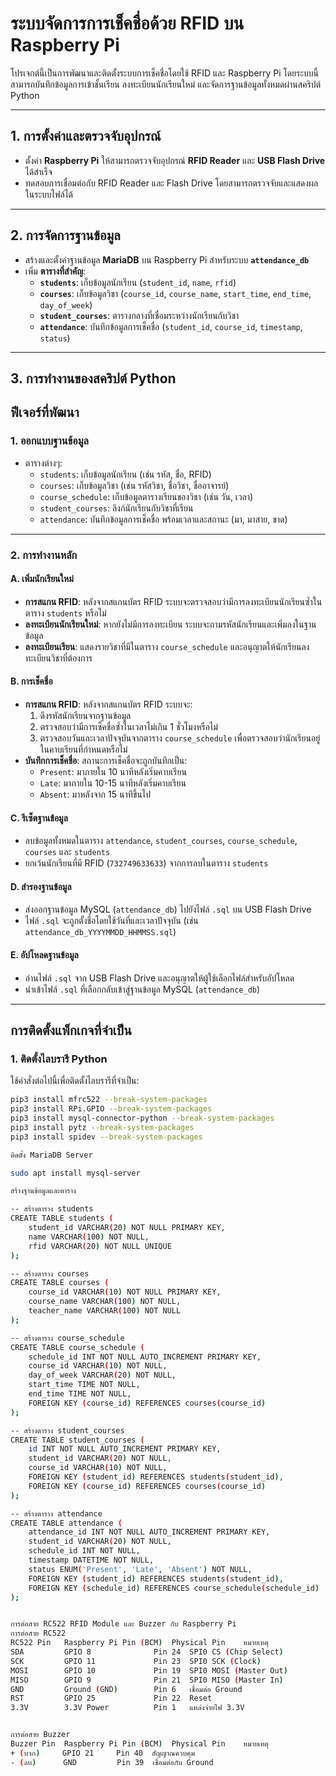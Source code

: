 # ระบบจัดการการเช็คชื่อด้วย RFID บน Raspberry Pi

โปรเจกต์นี้เป็นการพัฒนาและติดตั้งระบบการเช็คชื่อโดยใช้ RFID และ Raspberry Pi โดยระบบนี้สามารถบันทึกข้อมูลการเข้าชั้นเรียน ลงทะเบียนนักเรียนใหม่ และจัดการฐานข้อมูลทั้งหมดผ่านสคริปต์ Python

---

## 1. **การตั้งค่าและตรวจจับอุปกรณ์**

- ตั้งค่า **Raspberry Pi** ให้สามารถตรวจจับอุปกรณ์ **RFID Reader** และ **USB Flash Drive** ได้สำเร็จ
- ทดสอบการเชื่อมต่อกับ RFID Reader และ Flash Drive โดยสามารถตรวจจับและแสดงผลในระบบไฟล์ได้

---

## 2. **การจัดการฐานข้อมูล**

- สร้างและตั้งค่าฐานข้อมูล **MariaDB** บน Raspberry Pi สำหรับระบบ **`attendance_db`**
- เพิ่ม **ตารางที่สำคัญ**:
  - **`students`**: เก็บข้อมูลนักเรียน (`student_id`, `name`, `rfid`)
  - **`courses`**: เก็บข้อมูลวิชา (`course_id`, `course_name`, `start_time`, `end_time`, `day_of_week`)
  - **`student_courses`**: ตารางกลางที่เชื่อมระหว่างนักเรียนกับวิชา
  - **`attendance`**: บันทึกข้อมูลการเช็คชื่อ (`student_id`, `course_id`, `timestamp`, `status`)

---

## 3. **การทำงานของสคริปต์ Python**

## ฟีเจอร์ที่พัฒนา

### 1. **ออกแบบฐานข้อมูล**
   - ตารางต่างๆ:
     - `students`: เก็บข้อมูลนักเรียน (เช่น รหัส, ชื่อ, RFID)
     - `courses`: เก็บข้อมูลวิชา (เช่น รหัสวิชา, ชื่อวิชา, ชื่ออาจารย์)
     - `course_schedule`: เก็บข้อมูลตารางเรียนของวิชา (เช่น วัน, เวลา)
     - `student_courses`: ลิงก์นักเรียนกับวิชาที่เรียน
     - `attendance`: บันทึกข้อมูลการเช็คชื่อ พร้อมเวลาและสถานะ (มา, มาสาย, ขาด)

---

### 2. **การทำงานหลัก**
#### A. **เพิ่มนักเรียนใหม่**
   - **การสแกน RFID**: หลังจากสแกนบัตร RFID ระบบจะตรวจสอบว่ามีการลงทะเบียนนักเรียนซ้ำในตาราง `students` หรือไม่
   - **ลงทะเบียนนักเรียนใหม่**: หากยังไม่มีการลงทะเบียน ระบบจะถามรหัสนักเรียนและเพิ่มลงในฐานข้อมูล
   - **ลงทะเบียนเรียน**: แสดงรายวิชาที่มีในตาราง `course_schedule` และอนุญาตให้นักเรียนลงทะเบียนวิชาที่ต้องการ

#### B. **การเช็คชื่อ**
   - **การสแกน RFID**: หลังจากสแกนบัตร RFID ระบบจะ:
     1. ดึงรหัสนักเรียนจากฐานข้อมูล
     2. ตรวจสอบว่ามีการเช็คชื่อซ้ำในเวลาไม่เกิน 1 ชั่วโมงหรือไม่
     3. ตรวจสอบวันและเวลาปัจจุบันจากตาราง `course_schedule` เพื่อตรวจสอบว่านักเรียนอยู่ในคาบเรียนที่กำหนดหรือไม่
   - **บันทึกการเช็คชื่อ**: สถานะการเช็คชื่อจะถูกบันทึกเป็น:
     - `Present`: มาภายใน 10 นาทีหลังเริ่มคาบเรียน
     - `Late`: มาภายใน 10-15 นาทีหลังเริ่มคาบเรียน
     - `Absent`: มาหลังจาก 15 นาทีขึ้นไป

#### C. **รีเซ็ตฐานข้อมูล**
   - ลบข้อมูลทั้งหมดในตาราง `attendance`, `student_courses`, `course_schedule`, `courses` และ `students`
   - ยกเว้นนักเรียนที่มี RFID (`732749633633`) จากการลบในตาราง `students`

#### D. **สำรองฐานข้อมูล**
   - ส่งออกฐานข้อมูล MySQL (`attendance_db`) ไปยังไฟล์ `.sql` บน USB Flash Drive
   - ไฟล์ `.sql` จะถูกตั้งชื่อโดยใช้วันที่และเวลาปัจจุบัน (เช่น `attendance_db_YYYYMMDD_HHMMSS.sql`)

#### E. **อัปโหลดฐานข้อมูล**
   - อ่านไฟล์ `.sql` จาก USB Flash Drive และอนุญาตให้ผู้ใช้เลือกไฟล์สำหรับอัปโหลด
   - นำเข้าไฟล์ `.sql` ที่เลือกกลับเข้าสู่ฐานข้อมูล MySQL (`attendance_db`)

---

## การติดตั้งแพ็กเกจที่จำเป็น

### 1. ติดตั้งไลบรารี Python
ใช้คำสั่งต่อไปนี้เพื่อติดตั้งไลบรารีที่จำเป็น:
```bash
pip3 install mfrc522 --break-system-packages
pip3 install RPi.GPIO --break-system-packages
pip3 install mysql-connector-python --break-system-packages
pip3 install pytz --break-system-packages
pip3 install spidev --break-system-packages

ติดตั้ง MariaDB Server

sudo apt install mysql-server

สร้างฐานข้อมูลและตาราง

-- สร้างตาราง students
CREATE TABLE students (
    student_id VARCHAR(20) NOT NULL PRIMARY KEY,
    name VARCHAR(100) NOT NULL,
    rfid VARCHAR(20) NOT NULL UNIQUE
);

-- สร้างตาราง courses
CREATE TABLE courses (
    course_id VARCHAR(10) NOT NULL PRIMARY KEY,
    course_name VARCHAR(100) NOT NULL,
    teacher_name VARCHAR(100) NOT NULL
);

-- สร้างตาราง course_schedule
CREATE TABLE course_schedule (
    schedule_id INT NOT NULL AUTO_INCREMENT PRIMARY KEY,
    course_id VARCHAR(10) NOT NULL,
    day_of_week VARCHAR(20) NOT NULL,
    start_time TIME NOT NULL,
    end_time TIME NOT NULL,
    FOREIGN KEY (course_id) REFERENCES courses(course_id)
);

-- สร้างตาราง student_courses
CREATE TABLE student_courses (
    id INT NOT NULL AUTO_INCREMENT PRIMARY KEY,
    student_id VARCHAR(20) NOT NULL,
    course_id VARCHAR(10) NOT NULL,
    FOREIGN KEY (student_id) REFERENCES students(student_id),
    FOREIGN KEY (course_id) REFERENCES courses(course_id)
);

-- สร้างตาราง attendance
CREATE TABLE attendance (
    attendance_id INT NOT NULL AUTO_INCREMENT PRIMARY KEY,
    student_id VARCHAR(20) NOT NULL,
    schedule_id INT NOT NULL,
    timestamp DATETIME NOT NULL,
    status ENUM('Present', 'Late', 'Absent') NOT NULL,
    FOREIGN KEY (student_id) REFERENCES students(student_id),
    FOREIGN KEY (schedule_id) REFERENCES course_schedule(schedule_id)
);


การต่อสาย RC522 RFID Module และ Buzzer กับ Raspberry Pi
การต่อสาย RC522
RC522 Pin	Raspberry Pi Pin (BCM)	Physical Pin	หมายเหตุ
SDA	        GPIO 8	            Pin 24	SPI0 CS (Chip Select)
SCK	        GPIO 11	            Pin 23	SPI0 SCK (Clock)
MOSI	    GPIO 10	            Pin 19	SPI0 MOSI (Master Out)
MISO	    GPIO 9	            Pin 21	SPI0 MISO (Master In)
GND	        Ground (GND)        Pin 6	เชื่อมต่อ Ground
RST	        GPIO 25	            Pin 22	Reset
3.3V	    3.3V Power	        Pin 1	แหล่งจ่ายไฟ 3.3V


การต่อสาย Buzzer
Buzzer Pin	Raspberry Pi Pin (BCM)	Physical Pin	หมายเหตุ
+ (บวก)	    GPIO 21	    Pin 40	สัญญาณควบคุม
- (ลบ)	    GND	        Pin 39	เชื่อมต่อกับ Ground